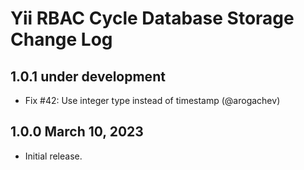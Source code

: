 # Yii RBAC Cycle Database Storage Change Log

## 1.0.1 under development

- Fix #42: Use integer type instead of timestamp (@arogachev)

## 1.0.0 March 10, 2023

- Initial release.
